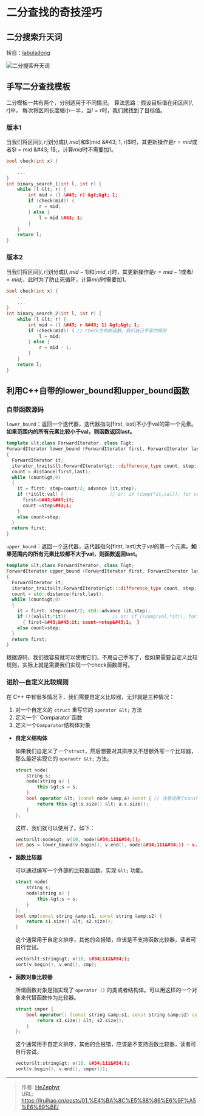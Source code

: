 # 二分查找的奇技淫巧

## 二分搜索升天词

转自：[labuladong](https://zhuanlan.zhihu.com/p/79553968)

![二分搜索升天词](https://raw.githubusercontent.com/HeZephyr/NewPicGoLibrary/main/img/v2-a56776ec0125789e6169e715f3a4a22d_720w.webp)

## 手写二分查找模板

二分模板一共有两个，分别适用于不同情况。
算法思路：假设目标值在闭区间$[l, r]$中， 每次将区间长度缩小一半，当$l = r$时，我们就找到了目标值。

### 版本1

当我们将区间$[l, r]$划分成$[l, mid]$和$[mid &#43; 1, r]$时，其更新操作是$r = mid$或者$l = mid &#43; 1$;，计算$mid$时不需要加$1$。

```cpp
bool check(int x) {
    ...
    ...
}
int binary_search_1(int l, int r) {
    while (l &lt; r) {
        int mid = (l &#43; r) &gt;&gt; 1;
        if (check(mid)) {
            r = mid;
        } else {
            l = mid &#43; 1;
        }
    }
    return l;
}
```

### 版本2

当我们将区间$[l, r]$划分成$[l, mid-1]$和$[mid, r]$时，其更新操作是$r = mid - 1$或者$l = mid$;，此时为了防止死循环，计算$mid$时需要加$1$。

```cpp
bool check(int x) {
    ...
    ...
}
int binary_search_2(int l, int r) {
    while (l &lt; r) {
        int mid = (l &#43; r &#43; 1) &gt;&gt; 1;
        if (check(mid)) { // check为判断函数，我们自己手写的规则
            l = mid;
        } else {
            r = mid - 1;
        }
    }
    return l;
}
```

## 利用C&#43;&#43;自带的lower_bound和upper_bound函数

### 自带函数源码

`lower_bound`：返回一个迭代器，迭代器指向[first, last)不小于val的第一个元素。**如果范围内的所有元素比较小于val，则函数返回last。**

```cpp
template &lt;class ForwardIterator, class T&gt;
ForwardIterator lower_bound (ForwardIterator first, ForwardIterator last, const T&amp; val)
{
  ForwardIterator it;
  iterator_traits&lt;ForwardIterator&gt;::difference_type count, step;
  count = distance(first,last);
  while (count&gt;0)
  {
    it = first; step=count/2; advance (it,step);
    if (*it&lt;val) {                 // or: if (comp(*it,val)), for version (2)
      first=&#43;&#43;it;
      count-=step&#43;1;
    }
    else count=step;
  }
  return first;
}
```

`upper_bound`：返回一个迭代器，迭代器指向[first, last)大于val的第一个元素。**如果范围内的所有元素比较都不大于val，则函数返回last。**

```cpp
template &lt;class ForwardIterator, class T&gt;
ForwardIterator upper_bound (ForwardIterator first, ForwardIterator last, const T&amp; val)
{
  ForwardIterator it;
  iterator_traits&lt;ForwardIterator&gt;::difference_type count, step;
  count = std::distance(first,last);
  while (count&gt;0)
  {
    it = first; step=count/2; std::advance (it,step);
    if (!(val&lt;*it))                 // or: if (!comp(val,*it)), for version (2)
      { first=&#43;&#43;it; count-=step&#43;1;  }
    else count=step;
  }
  return first;
}
```

根据源码，我们很容易就可以使用它们，不用自己手写了，但如果需要自定义比较规则，实际上就是需要我们实现一个check函数即可。

### 进阶—自定义比较规则

在 C&#43;&#43; 中有很多情况下，我们需要自定义比较器，无非就是三种情况：

1. 对一个自定义的 `struct` 重写它的 `operator &lt;` 方法
2. 定义一个``Comparator`函数
3. 定义一个`Comparator`结构体对象

* **自定义结构体**

  如果我们自定义了一个`struct`，然后想要对其排序又不想额外写一个比较器，那么最好实现它的 `operaotr &lt;` 方法。

  ```cpp
  struct node{
      string s;
      node(string s) {
          this-&gt;s = s;
      }
      bool operator &lt; (const node &amp;a) const { // 注意这两个const，必须要加上，否则会报错，前者const是能接收非const和const的实参，后者const是表明该函数不会修改类成员变量。
          return this-&gt;s.size() &lt; a.s.size();
      }
  };
  ```

  这样，我们就可以使用了。如下：

  ```cpp
  vector&lt;node&gt; v(10, node(&#34;111&#34;));
  int pos = lower_bound(v.begin(), v.end(), node(&#34;111&#34;)) - v.begin();
  ```

* **函数比较器**

  可以通过编写一个外部的比较器函数，实现 `&lt;` 功能。

  ```cpp
  struct node{
      string s;
      node(string s) {
          this-&gt;s = s;
      }
  };
  bool cmp(const string &amp;s1, const string &amp;s2) {
      return s1.size() &lt; s2.size();
  }
  ```

  这个通常用于自定义排序，其他的会报错，应该是不支持函数比较器，读者可自行尝试。

  ```cpp
  vector&lt;string&gt; v(10, &#34;111&#34;);
  sort(v.begin(), v.end(), cmp);
  ```

* **函数对象比较器**

  所谓函数对象是指实现了 `operator ()` 的类或者结构体。可以用这样的一个对象来代替函数作为比较器。

  ```cpp
  struct cmper {
      bool operator() (const string &amp;s1, const string &amp;s2) const {
          return s1.size() &lt; s2.size();
      }
  };
  ```

  这个通常用于自定义排序，其他的会报错，应该是不支持函数比较器，读者可自行尝试。

  ```cpp
  vector&lt;string&gt; v(10, &#34;111&#34;);
  sort(v.begin(), v.end(), cmper());
  ```


---

> 作者: [HeZephyr](https://github.com/HeZephyr)  
> URL: https://lruihao.cn/posts/01.%E4%BA%8C%E5%88%86%E6%9F%A5%E6%89%BE/  


